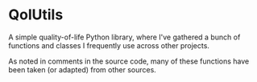 # QolUtils
A simple quality-of-life Python library, where I've gathered a bunch of functions and classes I frequently use across other projects.

As noted in comments in the source code, many of these functions have been taken (or adapted) from other sources.
